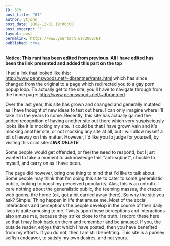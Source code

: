 ```yaml
---
ID: 379
post_title: "61"
author: ytjohn
post_date: 2002-12-01 19:00:00
post_excerpt: ""
layout: post
permalink: https://www.yourtech.us/2002/61
published: true
---
```

<b>Notice: This rant has been edited from previous.  All I have edited has been the link presented and added this part on the top</b>

I had a link that looked like this: http://www.pennswoods.net/~dbrantner/rants.html which has since changed from the original to a page which redirected you to a gay porn popup loop.  To actually get to the site, you'll have  to navigate through from the home page: http://www.pennswoods.net/~dbrantner/

Over the last year, this site has grown and changed and generally mutated as I have thought of new ideas to test out here. I can only imagine where I'll take it in the years to come. Recently, this site has actually gained the added recognition of having another site out there which very suspisciously looks like it is mocking my site. It could be that I have grown vain and it's mocking another site, or not mocking any site at all, but I will allow myself a bit of leeway on this matter. However, I'd like you to judge for yourself, by visiting this cool site: <b><i>LINK DELETE</i></b>

Some people would get offended, or feel the need to respond, but I just wanted to take a moment to acknowledge this "anti-sqbnet", chuckle to myself, and carry on as I have been.

The page did however, bring one thing to mind that I'd like to talk about. Some people may think that I'm doing this site to cater to some generalistic public, looking to boost my perceived popularity. Alas, this is an untruth. I care nothing about the generalistic public, the teeming masses, the crazed web goons, the horde (ok, got a bit carried away there). So why the site you ask? Simple. Thing happen in life that amuse me. Most of the social interactions and perceptions the people develop in the course of their daily lives is quite amusing to me. Twists upon these perceptions and interactions also amuse me, because they strike close to the truth. I record these here so that I may look back on them and remember and be amused. If you, the outside reader, enjoys that which I have posted, then you have benefited from my efforts. If you do not, then I am still benefiting. This site is a pureley selfish endeavor, to satisfy my own desires, and not yours.